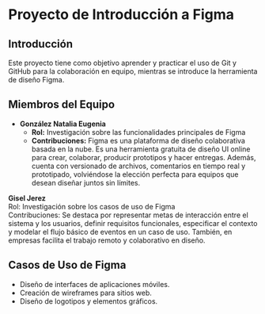 # Proyecto de Introducción a Figma

## Introducción
Este proyecto tiene como objetivo aprender y practicar el uso de Git y GitHub para la colaboración en equipo, mientras se introduce la herramienta de diseño Figma.

## Miembros del Equipo
- **González Natalia Eugenia**
  - **Rol:** Investigación sobre las funcionalidades principales de Figma
  - **Contribuciones:** Figma es una plataforma de diseño colaborativa basada en la nube. Es una herramienta gratuita de diseño UI online para crear, colaborar, producir prototipos y hacer entregas. Además, cuenta con versionado de archivos, comentarios en tiempo real y prototipado, volviéndose la elección perfecta para equipos que desean diseñar juntos sin límites.


**Gisel Jerez**  
Rol: Investigación sobre los casos de uso de Figma  
Contribuciones: Se destaca por representar metas de interacción entre el sistema y los usuarios, definir requisitos funcionales, especificar el contexto y modelar el flujo básico de eventos en un caso de uso. También, en empresas facilita el trabajo remoto y colaborativo en diseño. 



## Casos de Uso de Figma
- Diseño de interfaces de aplicaciones móviles.
- Creación de wireframes para sitios web.
- Diseño de logotipos y elementos gráficos.
